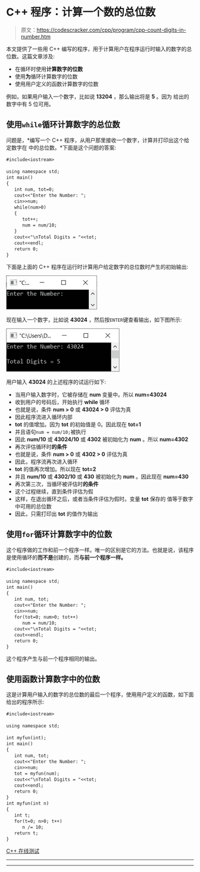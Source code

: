 # C++ 程序：计算一个数的总位数

> 原文：<https://codescracker.com/cpp/program/cpp-count-digits-in-number.htm>

本文提供了一些用 C++ 编写的程序，用于计算用户在程序运行时输入的数字的总位数。这篇文章涉及:

*   在循环时使用**计算数字的位数**
*   使用**为**循环计算数字的位数
*   使用用户定义的函数计算数字的位数

例如，如果用户输入一个数字，比如说 **13204** ，那么输出将是 **5** 。因为 给出的数字中有 5 位可用。

## 使用`while`循环计算数字的总位数

问题是，*编写一个 C++ 程序，从用户那里接收一个数字，计算并打印出这个给定数字在 中的总位数。*下面是这个问题的答案:

```
#include<iostream>

using namespace std;
int main()
{
   int num, tot=0;
   cout<<"Enter the Number: ";
   cin>>num;
   while(num>0)
   {
      tot++;
      num = num/10;
   }
   cout<<"\nTotal Digits = "<<tot;
   cout<<endl;
   return 0;
}
```

下面是上面的 C++ 程序在运行时计算用户给定数字的总位数时产生的初始输出:

![c++ program count total digits in number](img/c854cb4f2937f742a80a0eea83099165.png)

现在输入一个数字，比如说 **43024** ，然后按`ENTER`键查看输出，如下图所示:

![count total digits in given number c++](img/641db8220f23c8928e6c80d7ebdd56f2.png)

用户输入 **43024** 的上述程序的试运行如下:

*   当用户输入数字时，它被存储在 **num** 变量中。所以 **num=43024**
*   收到用户的号码后，开始执行 **while** 循环
*   也就是说，条件 **num > 0** 或 **43024 > 0** 评估为真
*   因此程序流进入循环内部
*   **tot** 的值增加。因为 **tot** 的初始值是 0。因此现在 **tot=1**
*   并且语句`num = num/10;`被执行
*   因此 **num/10** 或 **43024/10** 或 **4302** 被初始化为 **num** 。所以 **num=4302**
*   再次评估循环时**的条件**
*   也就是说，条件 **num > 0** 或 **4302 > 0** 评估为真
*   因此，程序流再次进入循环
*   **tot** 的值再次增加。所以现在 **tot=2**
*   并且 **num/10** 或 **4302/10** 或 **430** 被初始化为 **num** 。因此现在 **num=430**
*   再次第三次，当循环被评估时**的条件**
*   这个过程继续，直到条件评估为假
*   这样，在退出循环之后，或者当条件评估为假时。变量 **tot** 保存的 值等于数字中可用的总位数
*   因此，只需打印出 **tot** 的值作为输出

## 使用`for`循环计算数字中的位数

这个程序做的工作和前一个程序一样。唯一的区别是它的方法。也就是说，该程序是使用循环的**而不是**创建的，而**与前一个程序一样。**

```
#include<iostream>

using namespace std;
int main()
{
   int num, tot;
   cout<<"Enter the Number: ";
   cin>>num;
   for(tot=0; num>0; tot++)
      num = num/10;
   cout<<"\nTotal Digits = "<<tot;
   cout<<endl;
   return 0;
}
```

这个程序产生与前一个程序相同的输出。

## 使用函数计算数字中的位数

这是计算用户输入的数字的总位数的最后一个程序，使用用户定义的函数，如下面给出的程序所示:

```
#include<iostream>

using namespace std;

int myfun(int);
int main()
{
   int num, tot;
   cout<<"Enter the Number: ";
   cin>>num;
   tot = myfun(num);
   cout<<"\nTotal Digits = "<<tot;
   cout<<endl;
   return 0;
}
int myfun(int n)
{
   int t;
   for(t=0; n>0; t++)
      n /= 10;
   return t;
}
```

[C++ 在线测试](/exam/showtest.php?subid=3)

* * *

* * *